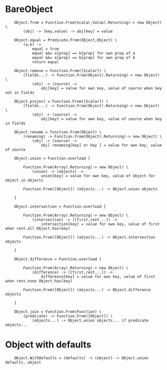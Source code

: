 # BareObject

		
		Object.from = Function.From(Scalar,Value).Returning(-> new Object) \
			(obj) -> (key,value) -> obj[key] = value
		
		Object.equal = Predicate.From(Object,Object) \
			(a,b) ->
				equal = true
				equal &&= a[prop] == b[prop] for own prop of a
				equal &&= a[prop] == b[prop] for own prop of b
				return equal
		
		Object.remove = Function.From([Scalar]) \
			(fields...) -> Function.From(Object).Returning(-> new Object) \
				(obj) -> (source) ->
					obj[key] = value for own key, value of source when key not in fields
		
		Object.project = Function.From([Scalar]) \
			(fields...) -> Function.From(Object).Returning(-> new Object) \
				(obj) -> (source) ->
					obj[key] = value for own key, value of source when key in fields
		
		Object.rename = Function.From(Object) \
			(renaming) -> Function.From(Object).Returning(-> new Object) \
				(obj) -> (source) ->
					obj[ renaming[key] or key ] = value for own key, value of source
		
		Object.union = Function.overload [
		
			Function.From(Array).Returning(-> new Object) \
				(union) -> (objects) ->
					union[key] = value for own key, value of object for object in objects
				
			Function.From([Object]) (objects...) -> Object.union objects
			
		]
		
		Object.intersection = Function.overload [
		
			Function.From(Array).Returning(-> new Object) \
				(intersection) -> ([first,rest...]) ->
					intersection[key] = value for own key, value of first when rest.all Object.has(key)
						
			Function.From([Object]) (objects...) -> Object.intersection objects
				
		]
		
		Object.difference = Function.overload [
		
			Function.From(Array).Returning(-> new Object) \
				(difference) -> ([first,rest...]) ->
					difference[key] = value for own key, value of first when rest.none Object.has(key)
		
			Function.From([Object]) (objects...) -> Object.difference objects
		
		]	
		
		Object.join = Function.From(Function) \
			(predicate) -> Function.From([Object]) \
				(objects...) -> Object.union objects... if predicate objects...
				

# Object with defaults

		
		Object.WithDefaults = (defaults) -> (object) -> Object.union defaults, object
		
